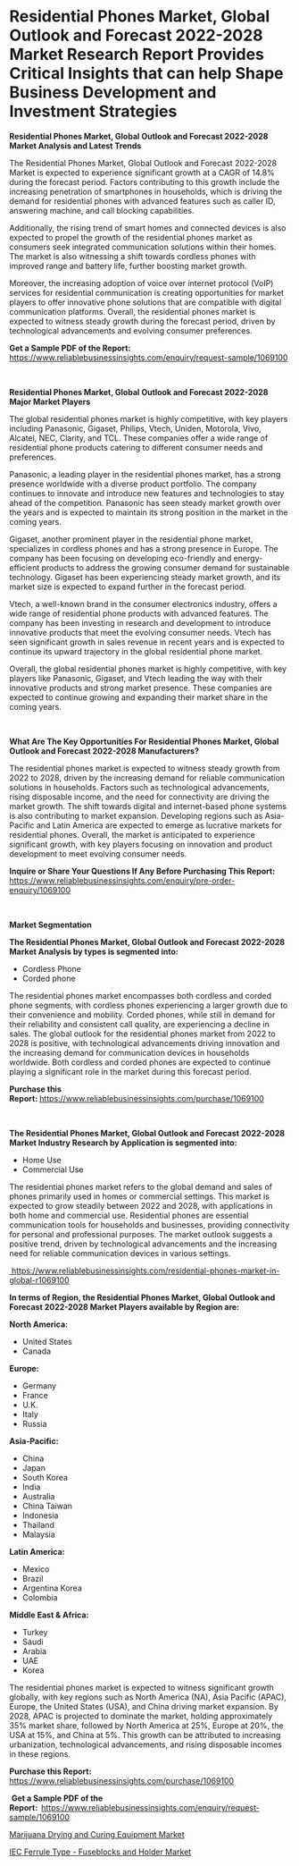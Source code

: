 <p><h1>Residential Phones Market, Global Outlook and Forecast 2022-2028 Market Research Report Provides Critical Insights that can help Shape Business Development and Investment Strategies</h1></p><p><strong>Residential Phones Market, Global Outlook and Forecast 2022-2028 Market Analysis and Latest Trends</strong></p>
<p><p>The Residential Phones Market, Global Outlook and Forecast 2022-2028 Market is expected to experience significant growth at a CAGR of 14.8% during the forecast period. Factors contributing to this growth include the increasing penetration of smartphones in households, which is driving the demand for residential phones with advanced features such as caller ID, answering machine, and call blocking capabilities. </p><p>Additionally, the rising trend of smart homes and connected devices is also expected to propel the growth of the residential phones market as consumers seek integrated communication solutions within their homes. The market is also witnessing a shift towards cordless phones with improved range and battery life, further boosting market growth.</p><p>Moreover, the increasing adoption of voice over internet protocol (VoIP) services for residential communication is creating opportunities for market players to offer innovative phone solutions that are compatible with digital communication platforms. Overall, the residential phones market is expected to witness steady growth during the forecast period, driven by technological advancements and evolving consumer preferences.</p></p>
<p><strong>Get a Sample PDF of the Report:&nbsp;</strong> <a href="https://www.reliablebusinessinsights.com/enquiry/request-sample/1069100">https://www.reliablebusinessinsights.com/enquiry/request-sample/1069100</a></p>
<p>&nbsp;</p>
<p><strong>Residential Phones Market, Global Outlook and Forecast 2022-2028 Major Market Players</strong></p>
<p><p>The global residential phones market is highly competitive, with key players including Panasonic, Gigaset, Philips, Vtech, Uniden, Motorola, Vivo, Alcatel, NEC, Clarity, and TCL. These companies offer a wide range of residential phone products catering to different consumer needs and preferences.</p><p>Panasonic, a leading player in the residential phones market, has a strong presence worldwide with a diverse product portfolio. The company continues to innovate and introduce new features and technologies to stay ahead of the competition. Panasonic has seen steady market growth over the years and is expected to maintain its strong position in the market in the coming years.</p><p>Gigaset, another prominent player in the residential phone market, specializes in cordless phones and has a strong presence in Europe. The company has been focusing on developing eco-friendly and energy-efficient products to address the growing consumer demand for sustainable technology. Gigaset has been experiencing steady market growth, and its market size is expected to expand further in the forecast period.</p><p>Vtech, a well-known brand in the consumer electronics industry, offers a wide range of residential phone products with advanced features. The company has been investing in research and development to introduce innovative products that meet the evolving consumer needs. Vtech has seen significant growth in sales revenue in recent years and is expected to continue its upward trajectory in the global residential phone market.</p><p>Overall, the global residential phones market is highly competitive, with key players like Panasonic, Gigaset, and Vtech leading the way with their innovative products and strong market presence. These companies are expected to continue growing and expanding their market share in the coming years.</p></p>
<p>&nbsp;</p>
<p><strong>What Are The Key Opportunities For Residential Phones Market, Global Outlook and Forecast 2022-2028 Manufacturers?</strong></p>
<p><p>The residential phones market is expected to witness steady growth from 2022 to 2028, driven by the increasing demand for reliable communication solutions in households. Factors such as technological advancements, rising disposable income, and the need for connectivity are driving the market growth. The shift towards digital and internet-based phone systems is also contributing to market expansion. Developing regions such as Asia-Pacific and Latin America are expected to emerge as lucrative markets for residential phones. Overall, the market is anticipated to experience significant growth, with key players focusing on innovation and product development to meet evolving consumer needs.</p></p>
<p><strong>Inquire or Share Your Questions If Any Before Purchasing This Report:</strong> <a href="https://www.reliablebusinessinsights.com/enquiry/pre-order-enquiry/1069100">https://www.reliablebusinessinsights.com/enquiry/pre-order-enquiry/1069100</a></p>
<p>&nbsp;</p>
<p><strong>Market Segmentation</strong></p>
<p><strong>The Residential Phones Market, Global Outlook and Forecast 2022-2028 Market Analysis by types is segmented into:</strong></p>
<p><ul><li>Cordless Phone</li><li>Corded phone</li></ul></p>
<p><p>The residential phones market encompasses both cordless and corded phone segments, with cordless phones experiencing a larger growth due to their convenience and mobility. Corded phones, while still in demand for their reliability and consistent call quality, are experiencing a decline in sales. The global outlook for the residential phones market from 2022 to 2028 is positive, with technological advancements driving innovation and the increasing demand for communication devices in households worldwide. Both cordless and corded phones are expected to continue playing a significant role in the market during this forecast period.</p></p>
<p><strong>Purchase this Report:&nbsp;</strong><a href="https://www.reliablebusinessinsights.com/purchase/1069100">https://www.reliablebusinessinsights.com/purchase/1069100</a></p>
<p>&nbsp;</p>
<p><strong>The Residential Phones Market, Global Outlook and Forecast 2022-2028 Market Industry Research by Application is segmented into:</strong></p>
<p><ul><li>Home Use</li><li>Commercial Use</li></ul></p>
<p><p>The residential phones market refers to the global demand and sales of phones primarily used in homes or commercial settings. This market is expected to grow steadily between 2022 and 2028, with applications in both home and commercial use. Residential phones are essential communication tools for households and businesses, providing connectivity for personal and professional purposes. The market outlook suggests a positive trend, driven by technological advancements and the increasing need for reliable communication devices in various settings.</p></p>
<p><a href="https://www.reliablebusinessinsights.com/residential-phones-market-in-global-r1069100">&nbsp;https://www.reliablebusinessinsights.com/residential-phones-market-in-global-r1069100</a></p>
<p><strong>In terms of Region, the Residential Phones Market, Global Outlook and Forecast 2022-2028 Market Players available by Region are:</strong></p>
<p>
    <p> <strong> North America: </strong>
        <ul>
            <li>United States</li>
            <li>Canada</li>
        </ul>
        </p> 
    <p> <strong> Europe: </strong>
        <ul>
            <li>Germany</li>
            <li>France</li>
            <li>U.K.</li>
            <li>Italy</li>
            <li>Russia</li>
        </ul>
        </p> 
    <p> <strong> Asia-Pacific: </strong>
        <ul>
            <li>China</li>
            <li>Japan</li>
            <li>South Korea</li>
            <li>India</li>
            <li>Australia</li>
            <li>China Taiwan</li>
            <li>Indonesia</li>
            <li>Thailand</li>
            <li>Malaysia</li>
        </ul>
        </p> 
    <p> <strong> Latin America: </strong>
        <ul>
            <li>Mexico</li>
            <li>Brazil</li>
            <li>Argentina Korea</li>
            <li>Colombia</li>
        </ul>
        </p> 
    <p> <strong> Middle East & Africa: </strong>
        <ul>
            <li>Turkey</li>
            <li>Saudi</li>
            <li>Arabia</li>
            <li>UAE</li>
            <li>Korea</li>
        </ul>
    </p>
    </p>
<p><p>The residential phones market is expected to witness significant growth globally, with key regions such as North America (NA), Asia Pacific (APAC), Europe, the United States (USA), and China driving market expansion. By 2028, APAC is projected to dominate the market, holding approximately 35% market share, followed by North America at 25%, Europe at 20%, the USA at 15%, and China at 5%. This growth can be attributed to increasing urbanization, technological advancements, and rising disposable incomes in these regions.</p></p>
<p><strong>Purchase this Report: </strong><a href="https://www.reliablebusinessinsights.com/purchase/1069100">https://www.reliablebusinessinsights.com/purchase/1069100</a></p>
<p>&nbsp;<strong>Get a Sample PDF of the Report:&nbsp;&nbsp;</strong><a href="https://www.reliablebusinessinsights.com/enquiry/request-sample/1069100">https://www.reliablebusinessinsights.com/enquiry/request-sample/1069100</a></p>
<p><strong></strong></p>
<p><p><a href="https://github.com/mandarincruisesvn/Market-Research-Report-List-1/blob/main/marijuana-drying-and-curing-equipment-market.md">Marijuana Drying and Curing Equipment Market</a></p><p><a href="https://github.com/RichRobinson5/Market-Research-Report-List-6/blob/main/iec-ferrule-type-fuseblocks-and-holder-market.md">IEC Ferrule Type - Fuseblocks and Holder Market</a></p></p>